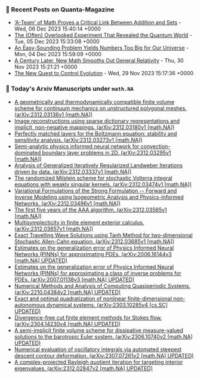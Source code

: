 ### 📝 Recent Posts on Quanta-Magazine
<!-- quanta starts -->
* <a href="https://www.quantamagazine.org/a-team-of-math-proves-a-critical-link-between-addition-and-sets-20231206/">‘A-Team’ of Math Proves a Critical Link Between Addition and Sets</a> - Wed, 06 Dec 2023 15:40:14 +0000
* <a href="https://www.quantamagazine.org/the-often-overlooked-experiment-that-revealed-the-quantum-world-20231205/">The (Often) Overlooked Experiment That Revealed the Quantum World</a> - Tue, 05 Dec 2023 15:33:08 +0000
* <a href="https://www.quantamagazine.org/an-easy-sounding-problem-yields-numbers-too-big-for-our-universe-20231204/">An Easy-Sounding Problem Yields Numbers Too Big for Our Universe</a> - Mon, 04 Dec 2023 15:59:09 +0000
* <a href="https://www.quantamagazine.org/a-century-later-new-math-smooths-out-general-relativity-20231130/">A Century Later, New Math Smooths Out General Relativity</a> - Thu, 30 Nov 2023 15:21:21 +0000
* <a href="https://www.quantamagazine.org/the-new-quest-to-control-evolution-20231129/">The New Quest to Control Evolution</a> - Wed, 29 Nov 2023 15:17:36 +0000
<!-- quanta ends -->
### 📝 Today's Arxiv Manuscripts under ``math.NA``
<!-- arxiv-math-na starts -->
* <a href="http://arxiv.org/abs/2312.03136">A geometrically and thermodynamically compatible finite volume scheme for continuum mechanics on unstructured polygonal meshes. (arXiv:2312.03136v1 [math.NA])</a>
* <a href="http://arxiv.org/abs/2312.03180">Image reconstructions using sparse dictionary representations and implicit, non-negative mappings. (arXiv:2312.03180v1 [math.NA])</a>
* <a href="http://arxiv.org/abs/2312.03273">Perfectly matched layers for the Boltzmann equation: stability and sensitivity analysis. (arXiv:2312.03273v1 [math.NA])</a>
* <a href="http://arxiv.org/abs/2312.03295">Semi-analytic physics informed neural network for convection-dominated boundary layer problems in 2D. (arXiv:2312.03295v1 [math.NA])</a>
* <a href="http://arxiv.org/abs/2312.03337">Analysis of Generalized Iteratively Regularized Landweber Iterations driven by data. (arXiv:2312.03337v1 [math.NA])</a>
* <a href="http://arxiv.org/abs/2312.03474">The randomized Milstein scheme for stochastic Volterra integral equations with weakly singular kernels. (arXiv:2312.03474v1 [math.NA])</a>
* <a href="http://arxiv.org/abs/2312.03496">Variational Formulations of the Strong Formulation -- Forward and Inverse Modeling using Isogeometric Analysis and Physics-Informed Networks. (arXiv:2312.03496v1 [math.NA])</a>
* <a href="http://arxiv.org/abs/2312.03565">The first five years of the AAA algorithm. (arXiv:2312.03565v1 [math.NA])</a>
* <a href="http://arxiv.org/abs/2312.03657">Multisymplecticity in finite element exterior calculus. (arXiv:2312.03657v1 [math.NA])</a>
* <a href="http://arxiv.org/abs/2312.03685">Exact Travelling Wave Solutions using Tanh Method for two-dimensional Stochastic Allen-Cahn equation. (arXiv:2312.03685v1 [math.NA])</a>
* <a href="http://arxiv.org/abs/2006.16144">Estimates on the generalization error of Physics Informed Neural Networks (PINNs) for approximating PDEs. (arXiv:2006.16144v3 [math.NA] UPDATED)</a>
* <a href="http://arxiv.org/abs/2007.01138">Estimates on the generalization error of Physics Informed Neural Networks (PINNs) for approximating a class of inverse problems for PDEs. (arXiv:2007.01138v3 [math.NA] UPDATED)</a>
* <a href="http://arxiv.org/abs/2210.04384">Numerical Methods and Analysis of Computing Quasiperiodic Systems. (arXiv:2210.04384v2 [math.NA] UPDATED)</a>
* <a href="http://arxiv.org/abs/2303.10285">Exact and optimal quadratization of nonlinear finite-dimensional non-autonomous dynamical systems. (arXiv:2303.10285v4 [cs.SC] UPDATED)</a>
* <a href="http://arxiv.org/abs/2304.14230">Divergence-free cut finite element methods for Stokes flow. (arXiv:2304.14230v4 [math.NA] UPDATED)</a>
* <a href="http://arxiv.org/abs/2306.10740">A semi-implicit finite volume scheme for dissipative measure-valued solutions to the barotropic Euler system. (arXiv:2306.10740v2 [math.NA] UPDATED)</a>
* <a href="http://arxiv.org/abs/2307.07261">Numerical evaluation of oscillatory integrals via automated steepest descent contour deformation. (arXiv:2307.07261v2 [math.NA] UPDATED)</a>
* <a href="http://arxiv.org/abs/2312.02847">A complex-projected Rayleigh quotient iteration for targeting interior eigenvalues. (arXiv:2312.02847v2 [math.NA] UPDATED)</a>
<!-- arxiv-math-na ends -->
